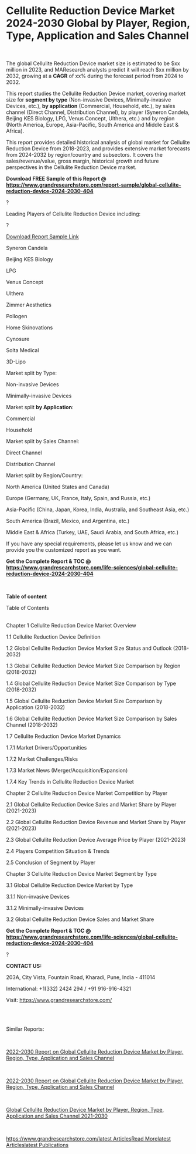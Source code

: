 <h1>Cellulite Reduction Device Market 2024-2030 Global by Player, Region, Type, Application and Sales Channel</h1><br/><p>The global Cellulite Reduction Device market size is estimated to be $xx million in 2023, and MAResearch analysts predict it will reach $xx million by 2032, growing at a <strong>CAGR</strong> of xx% during the forecast period from 2024 to 2032.</p>
 
 
 
 <p>This report studies the Cellulite Reduction Device market, covering market size for <strong>segment by type</strong> (Non-invasive Devices, Minimally-invasive Devices, etc.), <strong>by application</strong> (Commercial, Household, etc.), by sales channel (Direct Channel, Distribution Channel), by player (Syneron Candela, Beijing KES Biology, LPG, Venus Concept, Ulthera, etc.) and by region (North America, Europe, Asia-Pacific, South America and Middle East & Africa).</p>
 
 
 
 <p>This report provides detailed historical analysis of global market for Cellulite Reduction Device from 2018-2023, and provides extensive market forecasts from 2024-2032 by region/country and subsectors. It covers the sales/revenue/value, gross margin, historical growth and future perspectives in the Cellulite Reduction Device market.</p>
 
 
 
 <div><b>Download FREE Sample of this Report @ <a href="https://www.grandresearchstore.com/report-sample/global-cellulite-reduction-device-2024-2030-404">https://www.grandresearchstore.com/report-sample/global-cellulite-reduction-device-2024-2030-404</a></b></div>
 
 
 
 <p>? </p>
 
 
 
 <p>Leading Players of Cellulite Reduction Device including:</p>
 
 
 
 <p>? </p>
 
 
 
 <p><a href="https://www.grandresearchstore.com/mr-admin/report-sample/global-cellulite-reduction-device-2024-2030-404">Download Report Sample Link</a></p>
 
 
 
 <p>Syneron Candela</p>
 
 
 
 <p>Beijing KES Biology</p>
 
 
 
 <p>LPG</p>
 
 
 
 <p>Venus Concept</p>
 
 
 
 <p>Ulthera</p>
 
 
 
 <p>Zimmer Aesthetics</p>
 
 
 
 <p>Pollogen</p>
 
 
 
 <p>Home Skinovations</p>
 
 
 
 <p>Cynosure</p>
 
 
 
 <p>Solta Medical</p>
 
 
 
 <p>3D-Lipo</p>
 
 
 
 <p>Market split by Type:</p>
 
 
 
 <p>Non-invasive Devices</p>
 
 
 
 <p>Minimally-invasive Devices</p>
 
 
 
 <p>Market split <strong>by Application</strong>:</p>
 
 
 
 <p>Commercial</p>
 
 
 
 <p>Household</p>
 
 
 
 <p>Market split by Sales Channel:</p>
 
 
 
 <p>Direct Channel</p>
 
 
 
 <p>Distribution Channel</p>
 
 
 
 <p>Market split by Region/Country:</p>
 
 
 
 <p>North America (United States and Canada)</p>
 
 
 
 <p>Europe (Germany, UK, France, Italy, Spain, and Russia, etc.)</p>
 
 
 
 <p>Asia-Pacific (China, Japan, Korea, India, Australia, and Southeast Asia, etc.)</p>
 
 
 
 <p>South America (Brazil, Mexico, and Argentina, etc.)</p>
 
 
 
 <p>Middle East & Africa (Turkey, UAE, Saudi Arabia, and South Africa, etc.)</p>
 
 
 
 <p>If you have any special requirements, please let us know and we can provide you the customized report as you want.</p>
 
 
 
 <div><b>Get the Complete Report & TOC @ <a href="https://www.grandresearchstore.com/life-sciences/global-cellulite-reduction-device-2024-2030-404">https://www.grandresearchstore.com/life-sciences/global-cellulite-reduction-device-2024-2030-404</a></b></div>
 
 
 
 <p><br />
 
 <b>Table of content</b></p>
 
 
 
 <p>Table of Contents<br />
 
 <br />
 
 Chapter 1 Cellulite Reduction Device Market Overview<br />
 
 1.1 Cellulite Reduction Device Definition<br />
 
 1.2 Global Cellulite Reduction Device Market Size Status and Outlook (2018-2032)<br />
 
 1.3 Global Cellulite Reduction Device Market Size Comparison by Region (2018-2032)<br />
 
 1.4 Global Cellulite Reduction Device Market Size Comparison by Type (2018-2032)<br />
 
 1.5 Global Cellulite Reduction Device Market Size Comparison by Application (2018-2032)<br />
 
 1.6 Global Cellulite Reduction Device Market Size Comparison by Sales Channel (2018-2032)<br />
 
 1.7 Cellulite Reduction Device Market Dynamics<br />
 
 1.7.1 Market Drivers/Opportunities<br />
 
 1.7.2 Market Challenges/Risks<br />
 
 1.7.3 Market News (Merger/Acquisition/Expansion)<br />
 
 1.7.4 Key Trends in Cellulite Reduction Device Market<br />
 
 Chapter 2 Cellulite Reduction Device Market Competition by Player<br />
 
 2.1 Global Cellulite Reduction Device Sales and Market Share by Player (2021-2023)<br />
 
 2.2 Global Cellulite Reduction Device Revenue and Market Share by Player (2021-2023)<br />
 
 2.3 Global Cellulite Reduction Device Average Price by Player (2021-2023)<br />
 
 2.4 Players Competition Situation & Trends<br />
 
 2.5 Conclusion of Segment by Player<br />
 
 Chapter 3 Cellulite Reduction Device Market Segment by Type<br />
 
 3.1 Global Cellulite Reduction Device Market by Type<br />
 
 3.1.1 Non-invasive Devices<br />
 
 3.1.2 Minimally-invasive Devices<br />
 
 3.2 Global Cellulite Reduction Device Sales and Market Share</p>
 
 
 
 <div><b>Get the Complete Report & TOC @ <a href="https://www.grandresearchstore.com/life-sciences/global-cellulite-reduction-device-2024-2030-404">https://www.grandresearchstore.com/life-sciences/global-cellulite-reduction-device-2024-2030-404</a></b></div>
 
 
 
 <p>? </p>
 
 
 
 <p><b>CONTACT US:</b><br />
 
 203A, City Vista, Fountain Road, Kharadi, Pune, India - 411014<br />
 
 International: +1(332) 2424 294 / +91 916-916-4321<br />
 
 Visit: <a href="https://www.grandresearchstore.com/">https://www.grandresearchstore.com/</a><br />
 
 <br />
 
 <br />
 
 Similar Reports:<br />
 
 <br />
 
 <a href="https://www.grandresearchstore.com/life-sciences/global-on-cellulite-reduction-device-2022-2030-109">2022-2030 Report on Global Cellulite Reduction Device Market by Player, Region, Type, Application and Sales Channel</a><br />
 
 <br />
 
 <a href="https://www.grandresearchstore.com/life-sciences/global-on-cellulite-reduction-device-2022-2030-367">2022-2030 Report on Global Cellulite Reduction Device Market by Player, Region, Type, Application and Sales Channel</a><br />
 
 <br />
 
 <a href="https://www.grandresearchstore.com/life-sciences/global-cellulite-reduction-device-2021-2030-178">Global Cellulite Reduction Device Market by Player, Region, Type, Application and Sales Channel 2021-2030</a><br />
 
 <br />
 
 <a href="https://gyeongbokgung.com">https://www.grandresearchstore.com/</a><a href="https://hallyeomaritime.com">latest Articles</a><a href="https://jingwansa.com">Read More</a><a href="https://nguoiviet.jp/">latest Articles</a><a href="https://www.intelmarketresearch.com/">latest Publications</a></p>